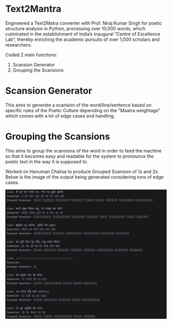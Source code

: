 # Text2Mantra
Engineered a Text2Matra converter with Prof. Niraj Kumar Singh for poetic structure analysis in Python, processing over 10,000 words, which culminated in the establishment of India’s inaugural ”Centre of Excellence Lab”, thereby enriching the academic pursuits of over 1,000 scholars and researchers.

Coded 2 main functions:
1. Scansion Generator
2. Grouping the Scansions

# Scansion Generator
This aims to generate a scansion of the word/line/sentence based on specific rules of the Poetic Culture depending on the "Maatra weightage" which comes with a lot of edge cases and handling.

# Grouping the Scansions
This aims to group the scansions of the word in order to feed the machine so that it becomes easy and readable for the system to pronounce the poetic text in the way it is supposed to.

Worked on Hanuman Chalisa to produce Grouped Scansion of 1s and 2s.
Below is the image of the output being generated considering tons of edge cases.

![alt text](https://github.com/Adi1816/Text2Mantra/blob/master/image.jpg?raw=true)


